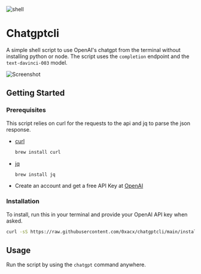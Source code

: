 ![shell](https://user-images.githubusercontent.com/99351112/207697723-a3fabc0b-f067-4f83-96fd-1f7225a0bb38.svg)

# Chatgptcli

A simple shell script to use OpenAI's chatgpt from the terminal without installing python or node.
The script uses the `completion` endpoint and the `text-davinci-003` model.

![Screenshot](https://user-images.githubusercontent.com/99351112/207676114-3d2c934f-68a7-40cc-b113-df9c4e8f25c7.png)

## Getting Started

### Prerequisites

This script relies on curl for the requests to the api and jq to parse the json response.

* [curl](https://www.curl.se)
  ```sh
  brew install curl
  ```
* [jq](https://stedolan.github.io/jq/)
  ```sh
  brew install jq
  ```
* Create an account and get a free API Key at [OpenAI](https://beta.openai.com/account/api-keys)

### Installation

   To install, run this in your terminal and provide your OpenAI API key when asked.
   
   ```sh
   curl -sS https://raw.githubusercontent.com/0xacx/chatgptcli/main/install.sh | sudo -E bash
   ```
   
<!-- USAGE EXAMPLES -->
## Usage

  Run the script by using the `chatgpt` command anywhere.

